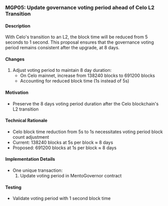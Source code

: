 ### MGP05: Update governance voting period ahead of Celo L2 Transition

#### Description

With Celo's transition to an L2, the block time will be reduced from 5 seconds to 1 second. This proposal ensures that the governance voting period remains consistent after the upgrade, at 8 days.

#### Changes

1. Adjust voting period to maintain 8 day duration:
   - On Celo mainnet, increase from 138240 blocks to 691200 blocks
   - Accounting for reduced block time (1s instead of 5s)

#### Motivation

- Preserve the 8 days voting period duration after the Celo blockchain's L2 transition

#### Technical Rationale

- Celo block time reduction from 5s to 1s necessitates voting period block count adjustment
- Current: 138240 blocks at 5s per block ≈ 8 days
- Proposed: 691200 blocks at 1s per block ≈ 8 days

#### Implementation Details

- One unique transaction:
  1. Update voting period in MentoGovernor contract

#### Testing

- Validate voting period with 1 second block time
